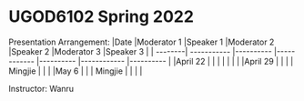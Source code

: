 # UGOD6102 Spring 2022

Presentation Arrangement:
|Date     |Moderator 1  |Speaker 1  |Moderator 2  |Speaker 2  |Moderator 3  |Speaker 3  |
| --------| ----------- |---------- |------------ |---------- |------------ |---------- |
|April 22 |             |           |             |           |             |           |
|April 29 |             |           |             | Mingjie          |             |           |
|May 6    |             |           |     Mingjie        |           |             |           |

Instructor: Wanru
